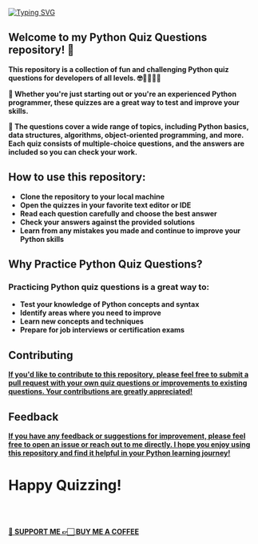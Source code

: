 <p align="left">
<a href="https://github.com/creativepuru">
<img src="https://readme-typing-svg.demolab.com?font=Calibri&size=24&duration=500&pause=100&multiline=true&width=500&height=100&lines=PYTHON;QUIZ;QUESTIONS" alt="Typing SVG" />
</a>
</p>

## Welcome to my Python Quiz Questions repository! 👋 
<b>
This repository is a collection of fun and challenging Python quiz questions for developers of all levels. 🤓👨‍🎓👩‍🎓

🌟 Whether you're just starting out or you're an experienced Python programmer, these quizzes are a great way to test and improve your skills.

🌟 The questions cover a wide range of topics, including Python basics, data structures, algorithms, object-oriented programming, and more. Each quiz consists of multiple-choice questions, and the answers are included so you can check your work.

</b>

## How to use this repository:

<b>

* Clone the repository to your local machine
* Open the quizzes in your favorite text editor or IDE
* Read each question carefully and choose the best answer
* Check your answers against the provided solutions
* Learn from any mistakes you made and continue to improve your Python skills

</b>

## Why Practice Python Quiz Questions?

### Practicing Python quiz questions is a great way to:

<b>

* Test your knowledge of Python concepts and syntax
* Identify areas where you need to improve
* Learn new concepts and techniques
* Prepare for job interviews or certification exams

</b>

## Contributing
<b>
<a href="https://https://github.com/creativepuru/Python.Quiz.Questions/pulls">
If you'd like to contribute to this repository, please feel free to submit a pull request with your own quiz questions or improvements to existing questions. Your contributions are greatly appreciated!
</a></b>

## Feedback

<b> <a href="https://github.com/creativepuru/Python.Quiz.Questions/issues">
If you have any feedback or suggestions for improvement, please feel free to open an issue or reach out to me directly. I hope you enjoy using this repository and find it helpful in your Python learning journey!
</a> </b>

# Happy Quizzing!
<br> </br>

<b> <a href="https://www.buymeacoffee.com/creativepuru">🤝 SUPPORT ME 👉🏻 BUY ME A COFFEE</a> </b>